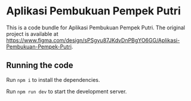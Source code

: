 
  # Aplikasi Pembukuan Pempek Putri

  This is a code bundle for Aplikasi Pembukuan Pempek Putri. The original project is available at https://www.figma.com/design/sPSgyu87JKdvDnPBgYO6GG/Aplikasi-Pembukuan-Pempek-Putri.

  ## Running the code

  Run `npm i` to install the dependencies.

  Run `npm run dev` to start the development server.
  